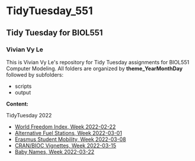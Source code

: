 # TidyTuesday_551
## Tidy Tuesday for BIOL551
###  Vivian Vy Le
This is Vivian Vy Le's repository for Tidy Tuesday assignments for BIOL551 Computer Modeling. 
All folders are organized by **theme_YearMonthDay** followed by subfolders:

* scripts
* output


**Content:**

TidyTuesday 2022

* [World Freedom Index, Week 2022-02-22](https://github.com/vivvle/TidyTuesday_551/tree/main/freedom_20220222)
* [Alternative Fuel Stations, Week 2022-03-01](https://github.com/vivvle/TidyTuesday_551/tree/main/fueling_stations_20220301)
* [Erasmus Student Mobility, Week 2022-03-08](https://github.com/vivvle/TidyTuesday_551/tree/main/student_mobility_20220308)
* [CRAN/BIOC Vignettes, Week 2022-03-15](https://github.com/vivvle/TidyTuesday_551/tree/main/vignettes_20220315)
* [Baby Names, Week 2022-03-22](https://github.com/vivvle/TidyTuesday_551/tree/main/babynames_20220322)
